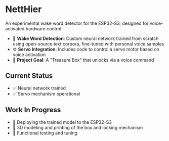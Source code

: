 # NettHier

An experimental wake word detector for the ESP32-S3, designed for voice-activated hardware control.

- 🧠 **Wake Word Detection**: Custom neural network trained from scratch using open-source text corpora, fine-tuned with personal voice samples  
- ⚙️ **Servo Integration**: Includes code to control a servo motor based on voice activation  
- 🎯 **Project Goal**: A "Treasure Box" that unlocks via a voice command

## Current Status

- ✅ Neural network trained  
- ✅ Servo mechanism operational  

## Work In Progress

- 🚧 Deploying the trained model to the ESP32-S3  
- 🧰 3D modeling and printing of the box and locking mechanism  
- 🔬 Functional testing and tuning

